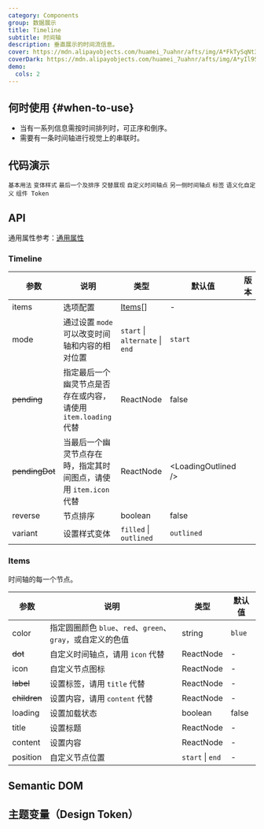 ```yaml
---
category: Components
group: 数据展示
title: Timeline
subtitle: 时间轴
description: 垂直展示的时间流信息。
cover: https://mdn.alipayobjects.com/huamei_7uahnr/afts/img/A*FkTySqNt3sYAAAAAAAAAAAAADrJ8AQ/original
coverDark: https://mdn.alipayobjects.com/huamei_7uahnr/afts/img/A*yIl9S4hAIBcAAAAAAAAAAAAADrJ8AQ/original
demo:
  cols: 2
---
```


## 何时使用 {#when-to-use}

- 当有一系列信息需按时间排列时，可正序和倒序。
- 需要有一条时间轴进行视觉上的串联时。

## 代码演示

<!-- prettier-ignore -->
<code src="./demo/basic.tsx">基本用法</code>
<code src="./demo/variant.tsx">变体样式</code>
<code src="./demo/pending.tsx">最后一个及排序</code>
<code src="./demo/alternate.tsx">交替展现</code>
<code src="./demo/custom.tsx">自定义时间轴点</code>
<code src="./demo/end.tsx">另一侧时间轴点</code>
<code src="./demo/label.tsx">标签</code>
<code src="./demo/semantic.tsx">语义化自定义</code>
<code src="./demo/component-token.tsx" debug>组件 Token</code>

## API

通用属性参考：[通用属性](/docs/react/common-props)

### Timeline

| 参数 | 说明 | 类型 | 默认值 | 版本 |
| --- | --- | --- | --- | --- |
| items | 选项配置 | [Items](#Items)[] | - |  |
| mode | 通过设置 `mode` 可以改变时间轴和内容的相对位置 | `start` \| `alternate` \| `end` | `start` |  |
| ~~pending~~ | 指定最后一个幽灵节点是否存在或内容，请使用 `item.loading` 代替 | ReactNode | false |  |
| ~~pendingDot~~ | 当最后一个幽灵节点存在時，指定其时间图点，请使用 `item.icon` 代替 | ReactNode | &lt;LoadingOutlined /&gt; |  |
| reverse | 节点排序 | boolean | false |  |
| variant | 设置样式变体 | `filled` \| `outlined` | `outlined` |  |

### Items

时间轴的每一个节点。

| 参数 | 说明 | 类型 | 默认值 |
| --- | --- | --- | --- |
| color | 指定圆圈颜色 `blue`、`red`、`green`、`gray`，或自定义的色值 | string | `blue` |
| ~~dot~~ | 自定义时间轴点，请用 `icon` 代替 | ReactNode | - |
| icon | 自定义节点图标 | ReactNode | - |
| ~~label~~ | 设置标签，请用 `title` 代替 | ReactNode | - |
| ~~children~~ | 设置内容，请用 `content` 代替 | ReactNode | - |
| loading | 设置加载状态 | boolean | false |
| title | 设置标题 | ReactNode | - |
| content | 设置内容 | ReactNode | - |
| position | 自定义节点位置 | `start` \| `end` | - |

## Semantic DOM

<code src="./demo/_semantic.tsx" simplify="true"></code>

## 主题变量（Design Token）

<ComponentTokenTable component="Timeline"></ComponentTokenTable>
